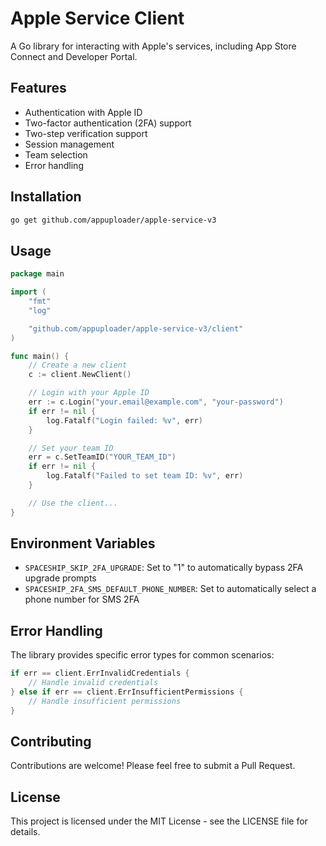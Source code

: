 # Apple Service Client

A Go library for interacting with Apple's services, including App Store Connect and Developer Portal.

## Features

- Authentication with Apple ID
- Two-factor authentication (2FA) support
- Two-step verification support
- Session management
- Team selection
- Error handling

## Installation

```bash
go get github.com/appuploader/apple-service-v3
```

## Usage

```go
package main

import (
	"fmt"
	"log"

	"github.com/appuploader/apple-service-v3/client"
)

func main() {
	// Create a new client
	c := client.NewClient()

	// Login with your Apple ID
	err := c.Login("your.email@example.com", "your-password")
	if err != nil {
		log.Fatalf("Login failed: %v", err)
	}

	// Set your team ID
	err = c.SetTeamID("YOUR_TEAM_ID")
	if err != nil {
		log.Fatalf("Failed to set team ID: %v", err)
	}

	// Use the client...
}
```

## Environment Variables

- `SPACESHIP_SKIP_2FA_UPGRADE`: Set to "1" to automatically bypass 2FA upgrade prompts
- `SPACESHIP_2FA_SMS_DEFAULT_PHONE_NUMBER`: Set to automatically select a phone number for SMS 2FA

## Error Handling

The library provides specific error types for common scenarios:

```go
if err == client.ErrInvalidCredentials {
	// Handle invalid credentials
} else if err == client.ErrInsufficientPermissions {
	// Handle insufficient permissions
}
```

## Contributing

Contributions are welcome! Please feel free to submit a Pull Request.

## License

This project is licensed under the MIT License - see the LICENSE file for details.